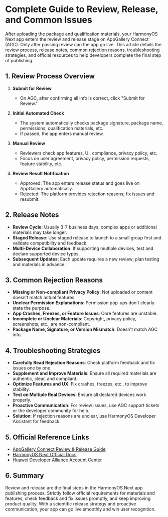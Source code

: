 # Complete Guide to Review, Release, and Common Issues

After uploading the package and qualification materials, your HarmonyOS Next app enters the review and release stage on AppGallery Connect (AGC). Only after passing review can the app go live. This article details the review process, release notes, common rejection reasons, troubleshooting strategies, and official resources to help developers complete the final step of publishing.

## 1. Review Process Overview

1. **Submit for Review**
   - On AGC, after confirming all info is correct, click "Submit for Review."

2. **Initial Automated Check**
   - The system automatically checks package signature, package name, permissions, qualification materials, etc.
   - If passed, the app enters manual review.

3. **Manual Review**
   - Reviewers check app features, UI, compliance, privacy policy, etc.
   - Focus on user agreement, privacy policy, permission requests, feature stability, etc.

4. **Review Result Notification**
   - Approved: The app enters release status and goes live on AppGallery automatically.
   - Rejected: The platform provides rejection reasons; fix issues and resubmit.

## 2. Release Notes

- **Review Cycle**: Usually 3-7 business days; complex apps or additional materials may take longer.
- **Staged Release**: Use staged release to launch to a small group first and validate compatibility and feedback.
- **Multi-Device Collaboration**: If supporting multiple devices, test and declare supported device types.
- **Subsequent Updates**: Each update requires a new review; plan testing and materials in advance.

## 3. Common Rejection Reasons

- **Missing or Non-compliant Privacy Policy**: Not uploaded or content doesn't match actual features.
- **Unclear Permission Explanations**: Permission pop-ups don't clearly state the purpose.
- **App Crashes, Freezes, or Feature Issues**: Core features are unstable.
- **Incomplete or Unclear Materials**: Copyright, privacy policy, screenshots, etc., are non-compliant.
- **Package Name, Signature, or Version Mismatch**: Doesn't match AGC info.

## 4. Troubleshooting Strategies

- **Carefully Read Rejection Reasons**: Check platform feedback and fix issues one by one.
- **Supplement and Improve Materials**: Ensure all required materials are authentic, clear, and compliant.
- **Optimize Features and UX**: Fix crashes, freezes, etc., to improve stability.
- **Test on Multiple Real Devices**: Ensure all declared devices work properly.
- **Proactive Communication**: For review issues, use AGC support tickets or the developer community for help.
- **Solution**: If rejection reasons are unclear, use HarmonyOS Developer Assistant for feedback.

## 5. Official Reference Links

- [AppGallery Connect Review & Release Guide](https://developer.huawei.com/consumer/cn/doc/app/agc-help-harmonyos-releaseapp-0000001914554900)
- [HarmonyOS Next Official Docs](https://developer.huawei.com/consumer/cn/doc/)
- [Huawei Developer Alliance Account Center](https://developer.huawei.com/consumer/cn/)

## 6. Summary

Review and release are the final steps in the HarmonyOS Next app publishing process. Strictly follow official requirements for materials and features, check feedback and fix issues promptly, and keep improving product quality. With a scientific release strategy and proactive communication, your app can go live smoothly and win user recognition. 